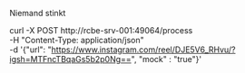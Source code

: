 Niemand stinkt


curl -X POST http://rcbe-srv-001:49064/process \
  -H "Content-Type: application/json" \
  -d '{"url": "https://www.instagram.com/reel/DJE5V6_RHvu/?igsh=MTFncTBqaGs5b2p0Ng==", "mock" : "true"}'